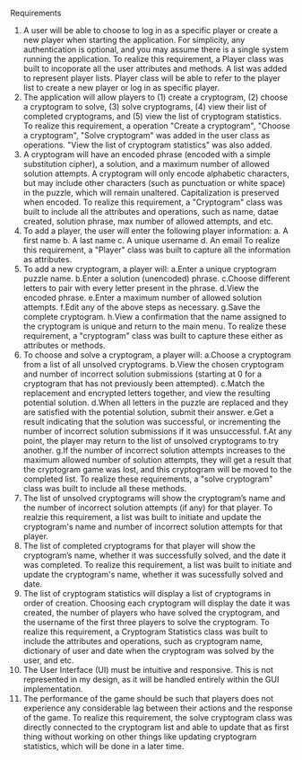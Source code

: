 Requirements
1. A user will be able to choose to log in as a specific player or create a new player when starting the application.  For simplicity, any authentication is optional, and you may assume there is a single system running the application.
To realize this requirement, a Player class was built to incoporate all the user attributes and methods. A list was added to represent player lists. Player class will be able to refer to the player list to create a new player or log in as specific player.
2. The application will allow players to  (1) create a cryptogram, (2) choose a cryptogram to solve, (3) solve cryptograms, (4) view their list of completed cryptograms, and (5) view the list of cryptogram statistics.
To realize this requirement, a operation "Create a cryptogram", "Choose a cryptogram", "Solve cryptogram" was added in the user class as operations. "View the list of cryptogram statistics" was also added.
3. A cryptogram will have an encoded phrase (encoded with a simple substitution cipher), a solution, and a maximum number of allowed solution attempts.  A cryptogram will only encode alphabetic characters, but may include other characters (such as punctuation or white space) in the puzzle, which will remain unaltered.  Capitalization is preserved when encoded.
To realize this requirement, a "Cryptogram" class was built to include all the attributes and operations, such as name, datae created, solution phrase, max number of allowed attempts, and etc. 
4. To add a player, the user will enter the following player information:
	a. A first name
	b. A last name
	c. A unique username
	d. An email
To realize this requirement, a "Player" class was built to capture all the information as attributes.
5. To add a new cryptogram, a player will:
	a.Enter a unique cryptogram puzzle name.
	b.Enter a solution (unencoded) phrase.
	c.Choose different letters to pair with every letter present in the phrase.
	d.View the encoded phrase.
	e.Enter a maximum number of allowed solution attempts.
	f.Edit any of the above steps as necessary.
	g.Save the complete cryptogram.
	h.View a confirmation that the name assigned to the cryptogram is unique and return to the main menu.
To realize these requirement, a "cryptogram" class was built to capture these either as attributes or methods.
6. To choose and solve a cryptogram, a player will:
	a.Choose a cryptogram from a list of all unsolved cryptograms.
	b.View the chosen cryptogram and number of incorrect solution submissions (starting at 0 for a cryptogram that has not previously been attempted).
	c.Match the replacement and encrypted letters together, and view the resulting potential solution.
	d.When all letters in the puzzle are replaced and they are satisfied with the potential solution, submit their answer.
	e.Get a result indicating that the solution was successful, or incrementing the number of incorrect solution submissions if it was unsuccessful.
	f.At any point, the player may return to the list of unsolved cryptograms to try another.
	g.If the number of incorrect solution attempts increases to the maximum allowed number of solution attempts, they will get a result that the cryptogram game was lost, and this cryptogram will 	be moved to the completed list.
To realize these requirements, a "solve cryptogram" class was built to include all these methods.
7. The list of unsolved cryptograms will show the cryptogram’s name and the number of incorrect solution attempts (if any) for that player.
To realzie this requirement, a list was built to initiate and update the cryptogram's name and number of incorrect solution attempts for that player.
8. The list of completed cryptograms for that player will show the cryptogram’s name, whether it was successfully solved, and the date it was completed.
To realize this requirement, a list was built to initiate and update the cryptogram's name, whether it was sucessfully solved and date.
9. The list of cryptogram statistics will display a list of cryptograms in order of creation.  Choosing each cryptogram will display the date it was created, the number of players who have solved the cryptogram, and the username of the first three players to solve the cryptogram.
To realize this requirement, a Cryptogram Statistics class was built to include the attributes and operations, such as cryptogram name, dictionary of user and date when the cryptogram was solved by the user, and etc.
10. The User Interface (UI) must be intuitive and responsive.
This is not represented in my design, as it will be handled entirely within the GUI implementation.
11. The performance of the game should be such that players does not experience any considerable lag between their actions and the response of the game.
To realize this requirement, the solve cryptogram class was directly connected to the cryptogram list and able to update that as first thing without working on other things like updating cryptogram statistics, which will be done in a later time.


